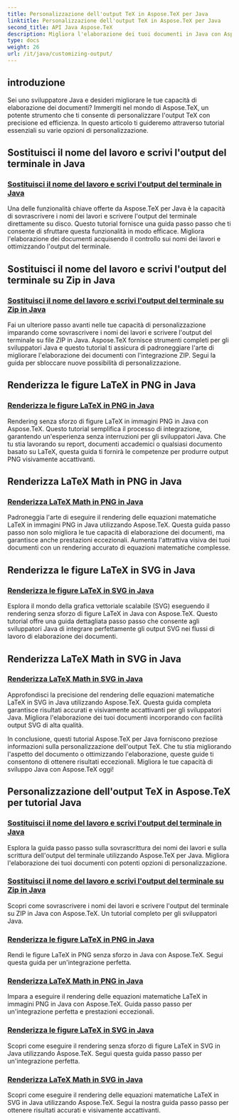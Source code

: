 ```yaml
---
title: Personalizzazione dell'output TeX in Aspose.TeX per Java
linktitle: Personalizzazione dell'output TeX in Aspose.TeX per Java
second_title: API Java Aspose.TeX
description: Migliora l'elaborazione dei tuoi documenti in Java con Aspose.TeX. Esplora le guide sulla sostituzione dei nomi dei lavori, sulla scrittura dell'output del terminale e sul rendering continuo di figure e calcoli LaTeX in PNG/SVG.
type: docs
weight: 26
url: /it/java/customizing-output/
---
```

## introduzione

Sei uno sviluppatore Java e desideri migliorare le tue capacità di elaborazione dei documenti? Immergiti nel mondo di Aspose.TeX, un potente strumento che ti consente di personalizzare l'output TeX con precisione ed efficienza. In questo articolo ti guideremo attraverso tutorial essenziali su varie opzioni di personalizzazione.

## Sostituisci il nome del lavoro e scrivi l'output del terminale in Java

### [Sostituisci il nome del lavoro e scrivi l'output del terminale in Java](./override-job-name-disk/)

Una delle funzionalità chiave offerte da Aspose.TeX per Java è la capacità di sovrascrivere i nomi dei lavori e scrivere l'output del terminale direttamente su disco. Questo tutorial fornisce una guida passo passo che ti consente di sfruttare questa funzionalità in modo efficace. Migliora l'elaborazione dei documenti acquisendo il controllo sui nomi dei lavori e ottimizzando l'output del terminale.

## Sostituisci il nome del lavoro e scrivi l'output del terminale su Zip in Java

### [Sostituisci il nome del lavoro e scrivi l'output del terminale su Zip in Java](./override-job-name-zip/)

Fai un ulteriore passo avanti nelle tue capacità di personalizzazione imparando come sovrascrivere i nomi dei lavori e scrivere l'output del terminale su file ZIP in Java. Aspose.TeX fornisce strumenti completi per gli sviluppatori Java e questo tutorial ti assicura di padroneggiare l'arte di migliorare l'elaborazione dei documenti con l'integrazione ZIP. Segui la guida per sbloccare nuove possibilità di personalizzazione.

## Renderizza le figure LaTeX in PNG in Java

### [Renderizza le figure LaTeX in PNG in Java](./render-lafigures-png/)

Rendering senza sforzo di figure LaTeX in immagini PNG in Java con Aspose.TeX. Questo tutorial semplifica il processo di integrazione, garantendo un'esperienza senza interruzioni per gli sviluppatori Java. Che tu stia lavorando su report, documenti accademici o qualsiasi documento basato su LaTeX, questa guida ti fornirà le competenze per produrre output PNG visivamente accattivanti.

## Renderizza LaTeX Math in PNG in Java

### [Renderizza LaTeX Math in PNG in Java](./render-lamath-png/)

Padroneggia l'arte di eseguire il rendering delle equazioni matematiche LaTeX in immagini PNG in Java utilizzando Aspose.TeX. Questa guida passo passo non solo migliora le tue capacità di elaborazione dei documenti, ma garantisce anche prestazioni eccezionali. Aumenta l'attrattiva visiva dei tuoi documenti con un rendering accurato di equazioni matematiche complesse.

## Renderizza le figure LaTeX in SVG in Java

### [Renderizza le figure LaTeX in SVG in Java](./render-lafigures-svg/)

Esplora il mondo della grafica vettoriale scalabile (SVG) eseguendo il rendering senza sforzo di figure LaTeX in Java con Aspose.TeX. Questo tutorial offre una guida dettagliata passo passo che consente agli sviluppatori Java di integrare perfettamente gli output SVG nei flussi di lavoro di elaborazione dei documenti.

## Renderizza LaTeX Math in SVG in Java

### [Renderizza LaTeX Math in SVG in Java](./render-lamath-svg/)

Approfondisci la precisione del rendering delle equazioni matematiche LaTeX in SVG in Java utilizzando Aspose.TeX. Questa guida completa garantisce risultati accurati e visivamente accattivanti per gli sviluppatori Java. Migliora l'elaborazione dei tuoi documenti incorporando con facilità output SVG di alta qualità.

In conclusione, questi tutorial Aspose.TeX per Java forniscono preziose informazioni sulla personalizzazione dell'output TeX. Che tu stia migliorando l'aspetto del documento o ottimizzando l'elaborazione, queste guide ti consentono di ottenere risultati eccezionali. Migliora le tue capacità di sviluppo Java con Aspose.TeX oggi!
## Personalizzazione dell'output TeX in Aspose.TeX per tutorial Java
### [Sostituisci il nome del lavoro e scrivi l'output del terminale in Java](./override-job-name-disk/)
Esplora la guida passo passo sulla sovrascrittura dei nomi dei lavori e sulla scrittura dell'output del terminale utilizzando Aspose.TeX per Java. Migliora l'elaborazione dei tuoi documenti con potenti opzioni di personalizzazione.
### [Sostituisci il nome del lavoro e scrivi l'output del terminale su Zip in Java](./override-job-name-zip/)
Scopri come sovrascrivere i nomi dei lavori e scrivere l'output del terminale su ZIP in Java con Aspose.TeX. Un tutorial completo per gli sviluppatori Java.
### [Renderizza le figure LaTeX in PNG in Java](./render-lafigures-png/)
Rendi le figure LaTeX in PNG senza sforzo in Java con Aspose.TeX. Segui questa guida per un'integrazione perfetta.
### [Renderizza LaTeX Math in PNG in Java](./render-lamath-png/)
Impara a eseguire il rendering delle equazioni matematiche LaTeX in immagini PNG in Java con Aspose.TeX. Guida passo passo per un'integrazione perfetta e prestazioni eccezionali.
### [Renderizza le figure LaTeX in SVG in Java](./render-lafigures-svg/)
Scopri come eseguire il rendering senza sforzo di figure LaTeX in SVG in Java utilizzando Aspose.TeX. Segui questa guida passo passo per un'integrazione perfetta.
### [Renderizza LaTeX Math in SVG in Java](./render-lamath-svg/)
Scopri come eseguire il rendering delle equazioni matematiche LaTeX in SVG in Java utilizzando Aspose.TeX. Segui la nostra guida passo passo per ottenere risultati accurati e visivamente accattivanti.